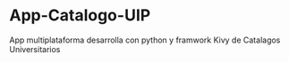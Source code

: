 # App-Catalogo-UIP
App multiplataforma desarrolla con python y framwork Kivy de Catalagos Universitarios
